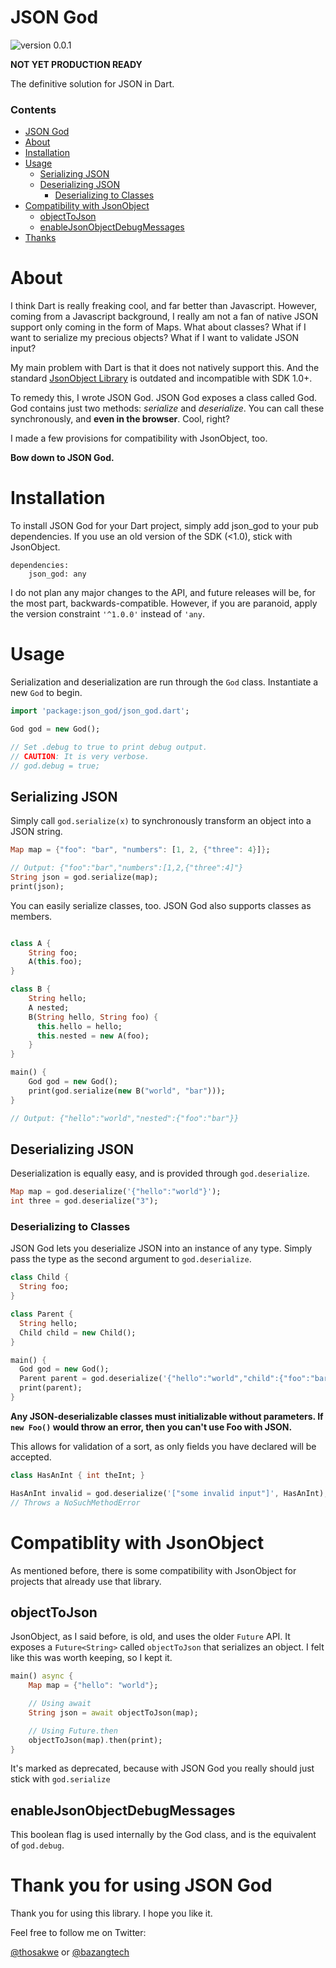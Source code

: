 # JSON God

![version 0.0.1](https://img.shields.io/badge/version-0.0.1-red.svg)

**NOT YET PRODUCTION READY**

The definitive solution for JSON in Dart.

### Contents

*   [JSON God](#json-god)
*   [About](#about)
*   [Installation](#installation)
*   [Usage](#usage)
    * [Serializing JSON](#serializing-json)
    * [Deserializing JSON](#deserializing-json)
        * [Deserializing to Classes](#deserializing-to-classes)
*   [Compatibility with JsonObject](#compatibility-with-jsonobject)
    *   [objectToJson](#objectToJson)
    *   [enableJsonObjectDebugMessages](#enableJsonObjectDebugMessages)
*   [Thanks](#thank-you-for-using-jsongod)

# About

I think Dart is really freaking cool, and far better than Javascript. However, coming
from a Javascript background, I really am not a fan of native JSON support only
coming in the form of Maps. What about classes? What if I want to serialize my
precious objects? What if I want to validate JSON input?

My main problem with Dart is that it does not natively support this. And the
standard [JsonObject Library](https://github.com/chrisbu/dartwatch-JsonObject)
is outdated and incompatible with SDK 1.0+.

To remedy this, I wrote JSON God. JSON God exposes a class called God.
God contains just two methods: *serialize* and *deserialize*. You can call these
synchronously, and **even in the browser**. Cool, right?

I made a few provisions for compatibility with JsonObject, too.

**Bow down to JSON God.**

# Installation

To install JSON God for your Dart project, simply add json_god to your
pub dependencies. If you use an old version of the SDK (<1.0), stick with
JsonObject.

    dependencies:
        json_god: any

I do not plan any major changes to the API, and future releases will be, for the
most part, backwards-compatible. However, if you are paranoid, apply the version
constraint `'^1.0.0'` instead of `'any`.

# Usage

Serialization and deserialization are run through the `God` class. Instantiate a new
`God` to begin.

```dart
import 'package:json_god/json_god.dart';

God god = new God();

// Set .debug to true to print debug output.
// CAUTION: It is very verbose.
// god.debug = true;
```

## Serializing JSON

Simply call `god.serialize(x)` to synchronously transform an object into a JSON
string.
```dart
Map map = {"foo": "bar", "numbers": [1, 2, {"three": 4}]};

// Output: {"foo":"bar","numbers":[1,2,{"three":4]"}
String json = god.serialize(map);
print(json);
```

You can easily serialize classes, too. JSON God also supports classes as members.
```dart

class A {
    String foo;
    A(this.foo);
}

class B {
    String hello;
    A nested;
    B(String hello, String foo) {
      this.hello = hello;
      this.nested = new A(foo);
    }
}

main() {
    God god = new God();
    print(god.serialize(new B("world", "bar")));
}

// Output: {"hello":"world","nested":{"foo":"bar"}}
```

## Deserializing JSON

Deserialization is equally easy, and is provided through `god.deserialize`.
```dart
Map map = god.deserialize('{"hello":"world"}');
int three = god.deserialize("3");
```

### Deserializing to Classes

JSON God lets you deserialize JSON into an instance of any type. Simply pass the
type as the second argument to `god.deserialize`.

```dart
class Child {
  String foo;
}

class Parent {
  String hello;
  Child child = new Child();
}

main() {
  God god = new God();
  Parent parent = god.deserialize('{"hello":"world","child":{"foo":"bar"}}', Parent);
  print(parent);
}
```

**Any JSON-deserializable classes must initializable without parameters.
If `new Foo()` would throw an error, then you can't use Foo with JSON.**

This allows for validation of a sort, as only fields you have declared will be
accepted.

```dart
class HasAnInt { int theInt; }

HasAnInt invalid = god.deserialize('["some invalid input"]', HasAnInt);
// Throws a NoSuchMethodError
```

# Compatiblity with JsonObject

As mentioned before, there is some compatibility with JsonObject for projects that
already use that library.

## objectToJson

JsonObject, as I said before, is old, and uses the older `Future` API. It exposes
a `Future<String>` called `objectToJson` that serializes an object. I felt like this
was worth keeping, so I kept it.

```dart
main() async {
    Map map = {"hello": "world"};

    // Using await
    String json = await objectToJson(map);

    // Using Future.then
    objectToJson(map).then(print);
}
```

It's marked as deprecated, because with JSON God you really should just stick with
`god.serialize`

## enableJsonObjectDebugMessages

This boolean flag is used internally by the God class, and is the equivalent of
`god.debug`.

# Thank you for using JSON God

Thank you for using this library. I hope you like it.

Feel free to follow me on Twitter:

[@thosakwe](http://twitter.com/thosakwe)
or
[@bazangtech](http://twitter.com/bazangtech)